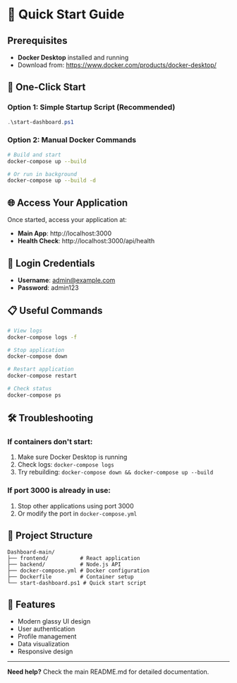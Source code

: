 
# 🚀 Quick Start Guide

## Prerequisites
- **Docker Desktop** installed and running
- Download from: https://www.docker.com/products/docker-desktop/

## 🎯 One-Click Start

### Option 1: Simple Startup Script (Recommended)
```powershell
.\start-dashboard.ps1
```

### Option 2: Manual Docker Commands
```bash
# Build and start
docker-compose up --build

# Or run in background
docker-compose up --build -d
```

## 🌐 Access Your Application

Once started, access your application at:
- **Main App**: http://localhost:3000
- **Health Check**: http://localhost:3000/api/health

## 🔐 Login Credentials
- **Username**: admin@example.com
- **Password**: admin123

## 📋 Useful Commands

```bash
# View logs
docker-compose logs -f

# Stop application
docker-compose down

# Restart application
docker-compose restart

# Check status
docker-compose ps
```

## 🛠️ Troubleshooting

### If containers don't start:
1. Make sure Docker Desktop is running
2. Check logs: `docker-compose logs`
3. Try rebuilding: `docker-compose down && docker-compose up --build`

### If port 3000 is already in use:
1. Stop other applications using port 3000
2. Or modify the port in `docker-compose.yml`

## 📁 Project Structure
```
Dashboard-main/
├── frontend/          # React application
├── backend/           # Node.js API
├── docker-compose.yml # Docker configuration
├── Dockerfile         # Container setup
└── start-dashboard.ps1 # Quick start script
```

## 🎨 Features
- Modern glassy UI design
- User authentication
- Profile management
- Data visualization
- Responsive design

---

**Need help?** Check the main README.md for detailed documentation. 